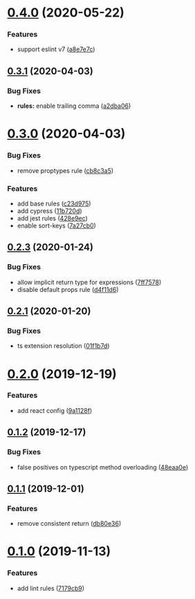 # [0.4.0](https://github.com/treemmett/eslint-config/compare/v0.3.1...v0.4.0) (2020-05-22)


### Features

* support eslint v7 ([a8e7e7c](https://github.com/treemmett/eslint-config/commit/a8e7e7c19f7eb6164f73af95c045fdcd04f8774f))



## [0.3.1](https://gitlab.com/zyehex/eslint-config-zyehex/compare/v0.3.0...v0.3.1) (2020-04-03)

### Bug Fixes

- **rules:** enable trailing comma ([a2dba06](https://gitlab.com/zyehex/eslint-config-zyehex/commit/a2dba0632bb365b96cefe5731e34653b8a72af09))

# [0.3.0](https://gitlab.com/zyehex/eslint-config-zyehex/compare/v0.2.3...v0.3.0) (2020-04-03)

### Bug Fixes

- remove proptypes rule ([cb8c3a5](https://gitlab.com/zyehex/eslint-config-zyehex/commit/cb8c3a5c2f5c352d3ba24cedc797e90f876499f1))

### Features

- add base rules ([c23d975](https://gitlab.com/zyehex/eslint-config-zyehex/commit/c23d97511cf460dcd0f1518ded7c0ff5be48b1c1))
- add cypress ([11b720d](https://gitlab.com/zyehex/eslint-config-zyehex/commit/11b720dfc60a211c94ac096340c7c8c05a7d6216))
- add jest rules ([428e9ec](https://gitlab.com/zyehex/eslint-config-zyehex/commit/428e9ec58585557ec0f6276f6f8140034ef7d28f))
- enable sort-keys ([7a27cb0](https://gitlab.com/zyehex/eslint-config-zyehex/commit/7a27cb04a73a5c143ed090033f3199b15121d314))

## [0.2.3](https://gitlab.com/zyehex/eslint-config-zyehex/compare/v0.2.2...v0.2.3) (2020-01-24)

### Bug Fixes

- allow implicit return type for expressions ([7ff7578](https://gitlab.com/zyehex/eslint-config-zyehex/commit/7ff75789f84d8a834c9d6a8b6e23f4b7bae415ee))
- disable default props rule ([d4f11d6](https://gitlab.com/zyehex/eslint-config-zyehex/commit/d4f11d6345506edee8cfa6ffe164248c724d5460))

## [0.2.1](https://gitlab.com/zyehex/eslint-config-zyehex/compare/v0.2.0...v0.2.1) (2020-01-20)

### Bug Fixes

- ts extension resolution ([01f1b7d](https://gitlab.com/zyehex/eslint-config-zyehex/commit/01f1b7dafb6b0fff22782393d74b27b503663a9a))

# [0.2.0](https://gitlab.com/zyehex/eslint-config-zyehex/compare/v0.1.2...v0.2.0) (2019-12-19)

### Features

- add react config ([9a1128f](https://gitlab.com/zyehex/eslint-config-zyehex/commit/9a1128fc41934faa77b3c3ab77de81f171081444))

## [0.1.2](https://gitlab.com/zyehex/eslint-config-zyehex/compare/v0.1.1...v0.1.2) (2019-12-17)

### Bug Fixes

- false positives on typescript method overloading ([48eaa0e](https://gitlab.com/zyehex/eslint-config-zyehex/commit/48eaa0e9e7cb6bf37646a6cd81cd289354e1946a))

## [0.1.1](https://gitlab.com/zyehex/eslint-config-zyehex/compare/v0.1.0...v0.1.1) (2019-12-01)

### Features

- remove consistent return ([db80e36](https://gitlab.com/zyehex/eslint-config-zyehex/commit/db80e36077a2ac9ba1e8a69d56e6b286c80853b9))

# [0.1.0](https://gitlab.com/zyehex/eslint-config-zyehex/compare/7179cb95f99b12d63bc2f50687464a7eab97dbd8...v0.1.0) (2019-11-13)

### Features

- add lint rules ([7179cb9](https://gitlab.com/zyehex/eslint-config-zyehex/commit/7179cb95f99b12d63bc2f50687464a7eab97dbd8))
